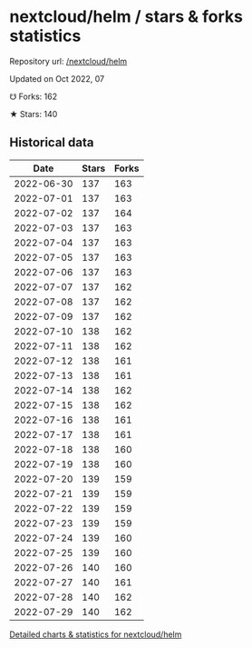 # nextcloud/helm / stars & forks statistics

Repository url: [/nextcloud/helm](https://github.com/nextcloud/helm)

Updated on Oct 2022, 07

☋ Forks: 162

★ Stars: 140

## Historical data
| Date | Stars | Forks |
|------|-------|-------|
| 2022-06-30 | 137 | 163 | 
| 2022-07-01 | 137 | 163 | 
| 2022-07-02 | 137 | 164 | 
| 2022-07-03 | 137 | 163 | 
| 2022-07-04 | 137 | 163 | 
| 2022-07-05 | 137 | 163 | 
| 2022-07-06 | 137 | 163 | 
| 2022-07-07 | 137 | 162 | 
| 2022-07-08 | 137 | 162 | 
| 2022-07-09 | 137 | 162 | 
| 2022-07-10 | 138 | 162 | 
| 2022-07-11 | 138 | 162 | 
| 2022-07-12 | 138 | 161 | 
| 2022-07-13 | 138 | 161 | 
| 2022-07-14 | 138 | 162 | 
| 2022-07-15 | 138 | 162 | 
| 2022-07-16 | 138 | 161 | 
| 2022-07-17 | 138 | 161 | 
| 2022-07-18 | 138 | 160 | 
| 2022-07-19 | 138 | 160 | 
| 2022-07-20 | 139 | 159 | 
| 2022-07-21 | 139 | 159 | 
| 2022-07-22 | 139 | 159 | 
| 2022-07-23 | 139 | 159 | 
| 2022-07-24 | 139 | 160 | 
| 2022-07-25 | 139 | 160 | 
| 2022-07-26 | 140 | 160 | 
| 2022-07-27 | 140 | 161 | 
| 2022-07-28 | 140 | 162 | 
| 2022-07-29 | 140 | 162 | 


[Detailed charts & statistics for nextcloud/helm](https://reviewgithub.com/rep/nextcloud/helm)
